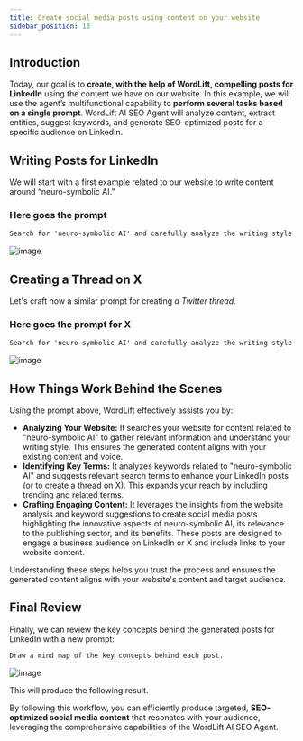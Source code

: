 ```yaml
---
title: Create social media posts using content on your website
sidebar_position: 13
---
```


## Introduction

Today, our goal is to **create, with the help of WordLift, compelling posts for LinkedIn** using the content we have on our website. In this example, we will use the agent’s multifunctional capability to **perform several tasks based on a single prompt**. WordLift AI SEO Agent will analyze content, extract entities, suggest keywords, and generate SEO-optimized posts for a specific audience on LinkedIn.

## Writing Posts for LinkedIn

We will start with a first example related to our website to write content around “neuro-symbolic AI.”

### Here goes the prompt

```md className=wlx-send-to-agent
Search for 'neuro-symbolic AI' and carefully analyze the writing style on my website, then extract entities and suggest keywords, and, with this in mind, write three SEO-optimized LinkedIn posts to promote the topic to a business audience in the publishing sector. Always add links back to the website to help users discover additional information.
```

![image](../images/agent-wordlift-social-media-posts-ideas.png)

## Creating a Thread on X

Let's craft now a similar prompt for creating *a Twitter thread*.

### Here goes the prompt for X

```md className=wlx-send-to-agent
Search for 'neuro-symbolic AI' and carefully analyze the writing style on my website and, with this in mind, create a Twitter thread to promote the topic to web publishers. Always add links back to the website to help users discover additional information.
```

![image](../images/agent-wordlift-x-thread.png)

## How Things Work Behind the Scenes

Using the prompt above, WordLift effectively assists you by:

- **Analyzing Your Website:** It searches your website for content related to "neuro-symbolic AI" to gather relevant information and understand your writing style. This ensures the generated content aligns with your existing content and voice.
- **Identifying Key Terms:** It analyzes keywords related to "neuro-symbolic AI" and suggests relevant search terms to enhance your LinkedIn posts (or to create a thread on X). This expands your reach by including trending and related terms.
- **Crafting Engaging Content:** It leverages the insights from the website analysis and keyword suggestions to create social media posts highlighting the innovative aspects of neuro-symbolic AI, its relevance to the publishing sector, and its benefits. These posts are designed to engage a business audience on LinkedIn or X and include links to your website content.

Understanding these steps helps you trust the process and ensures the generated content aligns with your website's content and target audience.

## Final Review

Finally, we can review the key concepts behind the generated posts for LinkedIn with a new prompt:

```md className=wlx-send-to-agent
Draw a mind map of the key concepts behind each post.
```

![image](../images/agent-wordlift-mind-map-social-media-posts.png)

This will produce the following result.

By following this workflow, you can efficiently produce targeted, **SEO-optimized social media content** that resonates with your audience, leveraging the comprehensive capabilities of the WordLift AI SEO Agent.
